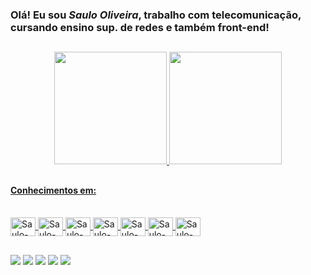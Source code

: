 ### Olá! Eu sou _Saulo Oliveira_, trabalho com telecomunicação, cursando ensino sup. de redes e também front-end!

##

<div align="center">
  <a href="https://github.com/saulooliveirati">
  <img height="180em" src="https://github-readme-stats.vercel.app/api?username=saulooliveirati&show_icons=true&theme=gruvbox&include_all_commits=true&count_private=true"/>
  <img height="180em" src="https://github-readme-stats.vercel.app/api/top-langs/?username=saulooliveirati&layout=compact&langs_count=7&theme=gruvbox"/>
</div>
  
##

#### Conhecimentos em:
<div style="display: inline_block"><br>
  <img align="center" alt="Saulo-Debian" height="30" width="40" src="https://cdn.jsdelivr.net/gh/devicons/devicon/icons/debian/debian-original.svg" />
  <img align="center" alt="Saulo-Ubuntu" height="30" width="40"  src="https://cdn.jsdelivr.net/gh/devicons/devicon/icons/ubuntu/ubuntu-plain-wordmark.svg" />
  <img align="center" alt="Saulo-Docker" height="30" width="40" src="https://cdn.jsdelivr.net/gh/devicons/devicon/icons/docker/docker-original-wordmark.svg" />
  <img align="center" alt="Saulo-HTML" height="30" width="40"  src="https://cdn.jsdelivr.net/gh/devicons/devicon/icons/html5/html5-original-wordmark.svg" />
  <img align="center" alt="Saulo-CSS" height="30" width="40"  src="https://cdn.jsdelivr.net/gh/devicons/devicon/icons/css3/css3-original-wordmark.svg" />
  <img align="center" alt="Saulo-JS" height="30" width="40"  src="https://cdn.jsdelivr.net/gh/devicons/devicon/icons/javascript/javascript-original.svg" />
  <img align="center" alt="Saulo-Pyton" height="30" width="40"  src="https://cdn.jsdelivr.net/gh/devicons/devicon/icons/python/python-original-wordmark.svg" />
</div>
  
 ##

<div> 
 <a href="https://instagram.com/saulosantosmg" target="_blank"><img src="https://img.shields.io/badge/-Instagram-%23E4405F?style=for-the-badge&logo=instagram&logoColor=white" target="_blank"></a>
 <a href="https://www.linkedin.com/in/rafaella-ballerini-45875016a" target="_blank"><img src="https://img.shields.io/badge/-LinkedIn-%230077B5?style=for-the-badge&logo=linkedin&logoColor=white" target="_blank"></a> 
 <a href="LINK" target="_blank"><img src="https://img.shields.io/badge/WhatsApp-25D366?style=for-the-badge&logo=whatsapp&logoColor=white" target="_blank"></a> 
 <a href="https://discord.gg/wagxzStdcR" target="_blank"><img src="https://img.shields.io/badge/Discord-7289DA?style=for-the-badge&logo=discord&logoColor=white" target="_blank"></a> 
 <a href = "mailto:contatorafaballerini@gmail.com"><img src="https://img.shields.io/badge/-Gmail-%23333?style=for-the-badge&logo=gmail&logoColor=white" target="_blank"></a>
  
 
 
</div>
